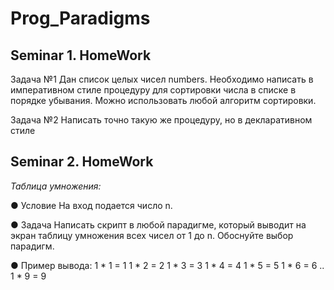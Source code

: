 # Prog_Paradigms

## Seminar 1. HomeWork

Задача №1
Дан список целых чисел numbers. Необходимо написать в императивном стиле процедуру для
сортировки числа в списке в порядке убывания. Можно использовать любой алгоритм сортировки.

Задача №2
Написать точно такую же процедуру, но в декларативном стиле


## Seminar 2. HomeWork

*Таблица умножения:*

● Условие
На вход подается число n.

● Задача
Написать скрипт в любой парадигме, который выводит на экран таблицу умножения всех чисел от 1 до n.
Обоснуйте выбор парадигм.

● Пример вывода:
1 * 1 = 1
1 * 2 = 2
1 * 3 = 3
1 * 4 = 4
1 * 5 = 5
1 * 6 = 6
..
1 * 9 = 9
